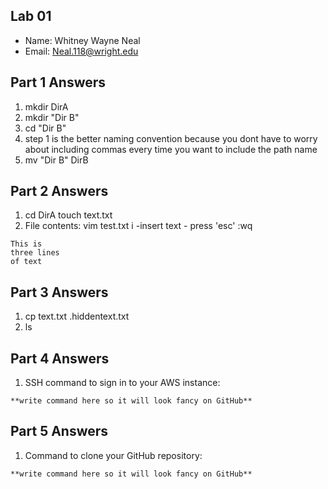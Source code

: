 ## Lab 01

- Name: Whitney Wayne Neal
- Email: Neal.118@wright.edu

## Part 1 Answers

1. mkdir DirA
2. mkdir "Dir B"
3. cd "Dir B"
4. step 1 is the better naming convention because you dont have to worry about including commas every time you want to include the path name
5. mv "Dir B" DirB

## Part 2 Answers

1. cd DirA
   touch text.txt
2. File contents:
   vim test.txt
   i
   -insert text -
    press 'esc'
    :wq

```
This is
three lines
of text
```

## Part 3 Answers

1. cp text.txt .hiddentext.txt
2. ls

## Part 4 Answers

1. SSH command to sign in to your AWS instance:

```
**write command here so it will look fancy on GitHub**
```

## Part 5 Answers

1. Command to clone your GitHub repository:

```
**write command here so it will look fancy on GitHub**
